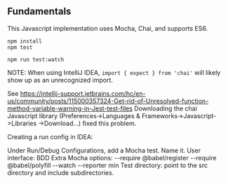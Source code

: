 ## Fundamentals

This Javascript implementation uses Mocha, Chai, and supports ES6.

```
npm install
npm test 

npm run test:watch
```

NOTE: When using IntelliJ IDEA, ```import { expect } from 'chai'``` will likely show up as an unrecognized import.

See https://intellij-support.jetbrains.com/hc/en-us/community/posts/115000357324-Get-rid-of-Unresolved-function-method-variable-warning-in-Jest-test-files
Downloading the chai Javascript library (Preferences->Languages & Frameworks->Javascript->Libraries ->Download...) fixed this problem.


Creating a run config in IDEA:

Under Run/Debug Configurations, add a Mocha test. Name it.
User interface: BDD
Extra Mocha options: --require @babel/register --require @babel/polyfill --watch --reporter min
Test directory: point to the src directory and include subdirectories.

